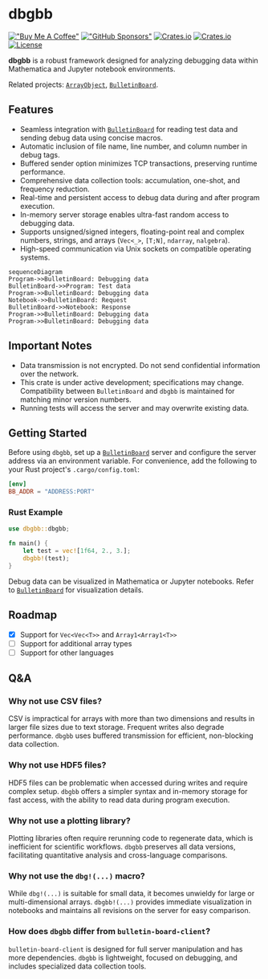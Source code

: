 dbgbb
===========================

[!["Buy Me A Coffee"](https://www.buymeacoffee.com/assets/img/custom_images/orange_img.png)](https://www.buymeacoffee.com/YShojiHEP)
[!["GitHub Sponsors"](https://img.shields.io/badge/GitHub-Sponsors-red?style=flat-square)](https://github.com/sponsors/YShoji-HEP)
[![Crates.io](https://img.shields.io/crates/v/dbgbb?style=flat-square)](https://crates.io/crates/dbgbb)
[![Crates.io](https://img.shields.io/crates/d/dbgbb?style=flat-square)](https://crates.io/crates/dbgbb)
[![License](https://img.shields.io/badge/license-Apache%202.0-blue?style=flat-square)](https://github.com/YShoji-HEP/dbgbb/blob/main/LICENSE.txt)

**dbgbb** is a robust framework designed for analyzing debugging data within Mathematica and Jupyter notebook environments.

Related projects: [`ArrayObject`](https://github.com/YShoji-HEP/ArrayObject), [`BulletinBoard`](https://github.com/YShoji-HEP/BulletinBoard).

## Features

- Seamless integration with [`BulletinBoard`](https://github.com/YShoji-HEP/BulletinBoard) for reading test data and sending debug data using concise macros.
- Automatic inclusion of file name, line number, and column number in debug tags.
- Buffered sender option minimizes TCP transactions, preserving runtime performance.
- Comprehensive data collection tools: accumulation, one-shot, and frequency reduction.
- Real-time and persistent access to debug data during and after program execution.
- In-memory server storage enables ultra-fast random access to debugging data.
- Supports unsigned/signed integers, floating-point real and complex numbers, strings, and arrays (`Vec<_>`, `[T;N]`, `ndarray`, `nalgebra`).
- High-speed communication via Unix sockets on compatible operating systems.

```mermaid
sequenceDiagram
Program->>BulletinBoard: Debugging data
BulletinBoard->>Program: Test data
Program->>BulletinBoard: Debugging data
Notebook->>BulletinBoard: Request
BulletinBoard->>Notebook: Response
Program->>BulletinBoard: Debugging data
Program->>BulletinBoard: Debugging data
```

## Important Notes

- Data transmission is not encrypted. Do not send confidential information over the network.
- This crate is under active development; specifications may change. Compatibility between `BulletinBoard` and `dbgbb` is maintained for matching minor version numbers.
- Running tests will access the server and may overwrite existing data.

## Getting Started

Before using `dbgbb`, set up a [`BulletinBoard`](https://github.com/YShoji-HEP/BulletinBoard) server and configure the server address via an environment variable. For convenience, add the following to your Rust project's `.cargo/config.toml`:

```toml
[env]
BB_ADDR = "ADDRESS:PORT"
```

### Rust Example

```rust
use dbgbb::dbgbb;

fn main() {
    let test = vec![1f64, 2., 3.];
    dbgbb!(test);
}
```

Debug data can be visualized in Mathematica or Jupyter notebooks. Refer to [`BulletinBoard`](https://github.com/YShoji-HEP/BulletinBoard) for visualization details.

## Roadmap

- [x] Support for `Vec<Vec<T>>` and `Array1<Array1<T>>`
- [ ] Support for additional array types
- [ ] Support for other languages

## Q&A

### Why not use CSV files?

CSV is impractical for arrays with more than two dimensions and results in larger file sizes due to text storage. Frequent writes also degrade performance. `dbgbb` uses buffered transmission for efficient, non-blocking data collection.

### Why not use HDF5 files?

HDF5 files can be problematic when accessed during writes and require complex setup. `dbgbb` offers a simpler syntax and in-memory storage for fast access, with the ability to read data during program execution.

### Why not use a plotting library?

Plotting libraries often require rerunning code to regenerate data, which is inefficient for scientific workflows. `dbgbb` preserves all data versions, facilitating quantitative analysis and cross-language comparisons.

### Why not use the `dbg!(...)` macro?

While `dbg!(...)` is suitable for small data, it becomes unwieldy for large or multi-dimensional arrays. `dbgbb!(...)` provides immediate visualization in notebooks and maintains all revisions on the server for easy comparison.

### How does `dbgbb` differ from `bulletin-board-client`?

`bulletin-board-client` is designed for full server manipulation and has more dependencies. `dbgbb` is lightweight, focused on debugging, and includes specialized data collection tools.
